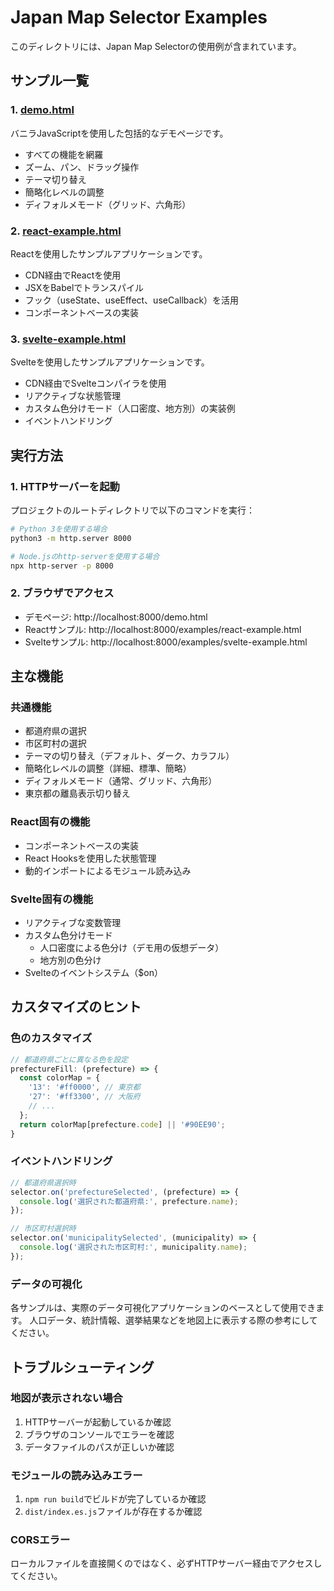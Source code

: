 # Japan Map Selector Examples

このディレクトリには、Japan Map Selectorの使用例が含まれています。

## サンプル一覧

### 1. [demo.html](../demo.html)
バニラJavaScriptを使用した包括的なデモページです。
- すべての機能を網羅
- ズーム、パン、ドラッグ操作
- テーマ切り替え
- 簡略化レベルの調整
- ディフォルメモード（グリッド、六角形）

### 2. [react-example.html](./react-example.html)
Reactを使用したサンプルアプリケーションです。
- CDN経由でReactを使用
- JSXをBabelでトランスパイル
- フック（useState、useEffect、useCallback）を活用
- コンポーネントベースの実装

### 3. [svelte-example.html](./svelte-example.html)
Svelteを使用したサンプルアプリケーションです。
- CDN経由でSvelteコンパイラを使用
- リアクティブな状態管理
- カスタム色分けモード（人口密度、地方別）の実装例
- イベントハンドリング

## 実行方法

### 1. HTTPサーバーを起動
プロジェクトのルートディレクトリで以下のコマンドを実行：

```bash
# Python 3を使用する場合
python3 -m http.server 8000

# Node.jsのhttp-serverを使用する場合
npx http-server -p 8000
```

### 2. ブラウザでアクセス
- デモページ: http://localhost:8000/demo.html
- Reactサンプル: http://localhost:8000/examples/react-example.html
- Svelteサンプル: http://localhost:8000/examples/svelte-example.html

## 主な機能

### 共通機能
- 都道府県の選択
- 市区町村の選択
- テーマの切り替え（デフォルト、ダーク、カラフル）
- 簡略化レベルの調整（詳細、標準、簡略）
- ディフォルメモード（通常、グリッド、六角形）
- 東京都の離島表示切り替え

### React固有の機能
- コンポーネントベースの実装
- React Hooksを使用した状態管理
- 動的インポートによるモジュール読み込み

### Svelte固有の機能
- リアクティブな変数管理
- カスタム色分けモード
  - 人口密度による色分け（デモ用の仮想データ）
  - 地方別の色分け
- Svelteのイベントシステム（$on）

## カスタマイズのヒント

### 色のカスタマイズ
```javascript
// 都道府県ごとに異なる色を設定
prefectureFill: (prefecture) => {
  const colorMap = {
    '13': '#ff0000', // 東京都
    '27': '#ff3300', // 大阪府
    // ...
  };
  return colorMap[prefecture.code] || '#90EE90';
}
```

### イベントハンドリング
```javascript
// 都道府県選択時
selector.on('prefectureSelected', (prefecture) => {
  console.log('選択された都道府県:', prefecture.name);
});

// 市区町村選択時
selector.on('municipalitySelected', (municipality) => {
  console.log('選択された市区町村:', municipality.name);
});
```

### データの可視化
各サンプルは、実際のデータ可視化アプリケーションのベースとして使用できます。
人口データ、統計情報、選挙結果などを地図上に表示する際の参考にしてください。

## トラブルシューティング

### 地図が表示されない場合
1. HTTPサーバーが起動しているか確認
2. ブラウザのコンソールでエラーを確認
3. データファイルのパスが正しいか確認

### モジュールの読み込みエラー
1. `npm run build`でビルドが完了しているか確認
2. `dist/index.es.js`ファイルが存在するか確認

### CORSエラー
ローカルファイルを直接開くのではなく、必ずHTTPサーバー経由でアクセスしてください。